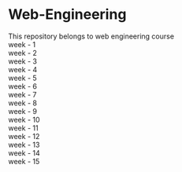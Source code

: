 # Web-Engineering
This repository belongs to web engineering course
<br>
week - 1
<br>
week - 2
<br>
week - 3
<br>
week - 4
<br>
week - 5
<br>
week - 6
<br>
week - 7
<br>
week - 8
<br>
week - 9
<br>
week - 10
<br>
week - 11
<br>
week - 12
<br>
week - 13
<br>
week - 14
<br>
week - 15
